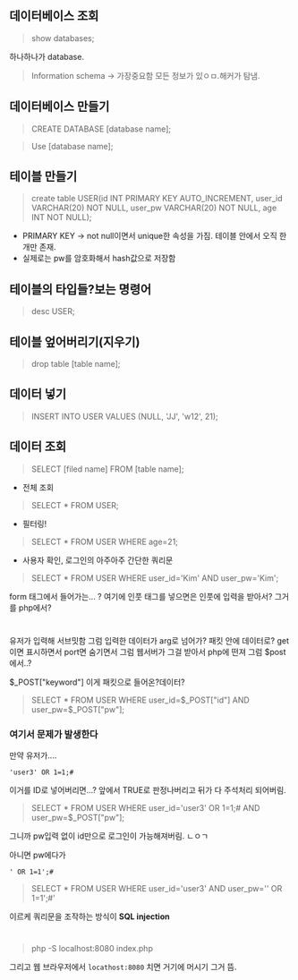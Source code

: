 
## 데이터베이스 조회
>	show databases;

하나하나가 database.
>	Information schema -> 가장중요함 모든 정보가 있ㅇㅁ.해커가 탐냄. 

## 데이터베이스 만들기
>	CREATE DATABASE [database name];


>	Use [database name];


## 테이블 만들기
> create table USER(id INT PRIMARY KEY AUTO_INCREMENT, user_id VARCHAR(20) NOT NULL, user_pw VARCHAR(20) NOT NULL, age INT NOT NULL);
* PRIMARY KEY -> not null이면서 unique한 속성을 가짐. 테이블 안에서 오직 한 개만 존재. 
* 실제로는 pw를 암호화해서 hash값으로 저장함

## 테이블의 타입들?보는 명령어
>	desc USER;

## 테이블 엎어버리기(지우기)
>	drop table [table name];

## 데이터 넣기

> INSERT INTO USER VALUES (NULL, 'JJ', 'w12', 21);

## 데이터 조회



> SELECT [filed name] FROM [table name];

* 전체 조회
> SELECT * FROM USER;


* 필터링!
> SELECT * FROM USER WHERE age=21;

* 사용자 확인, 로그인의 아주아주 간단한 쿼리문 
> SELECT * FROM USER WHERE user_id='Kim' AND user_pw='Kim';




form 태그에서 들어가는... ? 여기에 인풋 태그를 넣으면은 인풋에 입력을 받아서? 그거를 php에서? 


# 


유저가 입력해 
서브밋함
그럼 입력한 데이터가 arg로 넘어가?
패킷 안에 데이터로? get이면 표시하면서 port면 숨기면서
그럼 웹서버가 그걸 받아서 php에 떤져
그럼 $post에서..? 

$_POST["keyword"] 이게 패킷으로 들어온?데이터? 
> SELECT * FROM USER WHERE user_id=$_POST["id"] AND user_pw=$_POST["pw"];


### 여기서 문제가 발생한다
만약 유저가.... 

`'user3' OR 1=1;# `


이거를 ID로 넣어버리면...? 앞에서 TRUE로 판정나버리고 뒤가 다 주석처리 되어버림. 
> SELECT * FROM USER WHERE user_id='user3' OR 1=1;#  AND user_pw=$_POST["pw"];

그니까 pw입력 없이 id만으로 로그인이 가능해져버림. ㄴㅇㄱ 

아니면 pw에다가 

`' OR 1=1';#`

> SELECT * FROM USER WHERE user_id='user3' AND user_pw='' OR 1=1';#'

이르케 쿼리문을 조작하는 방식이 **SQL injection**

#



> php -S localhost:8080 index.php


그리고 웹 브라우저에서 `locathost:8080` 치면 거기에 머시기 그거 뜸. 




